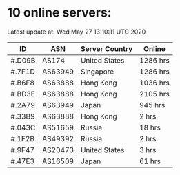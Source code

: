 # 10 online servers:

Latest update at: Wed May 27 13:10:11 UTC 2020

| ID | ASN | Server Country | Online |
| -- | --- | -------------- | ------ |
| #.D09B | AS174 | United States | 1286 hrs |
| #.7F1D | AS63949 | Singapore | 1286 hrs |
| #.B6F8 | AS63888 | Hong Kong | 1036 hrs |
| #.BD3E | AS63888 | Hong Kong | 2105 hrs |
| #.2A79 | AS63949 | Japan | 945 hrs |
| #.33B9 | AS63888 | Hong Kong | 2 hrs |
| #.043C | AS51659 | Russia | 18 hrs |
| #.1F2B | AS49392 | Russia | 2 hrs |
| #.9F47 | AS20473 | United States | 3 hrs |
| #.47E3 | AS16509 | Japan | 61 hrs |

